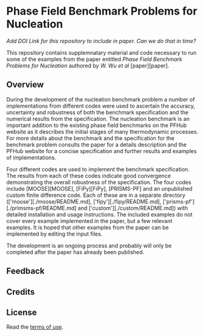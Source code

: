 # Phase Field Benchmark Problems for Nucleation

*Add DOI Link for this repository to include in paper. Can we do that in time?*

This repository contains supplemnatary material and code necessary to
run some of the examples from the paper entitled *Phase Field
Benchmark Problems for Nucleation* authored by *W. Wu et al*
[paper][paper].

## Overview

During the development of the nucleation benchmark problem a number of
implementations from different codes were used to ascertain the
accuracy, uncertainty and robustness of both the benchmark
specification and the numerical results from the specification. The
nucleation benchmark is an important addition to the existing phase
field benchmarks on the PFHub website as it describes the initial
stages of many thermodynamic processes. For more details about the
benchmark and the specification for the benchmark problem consults the
paper for a details description and the PFHub website for a concise
specification and further results and examples of implementations.

Four different codes are used to implement the benchmark
specification. The results from each of these codes indicate good
convergence demonstrating the overall robustness of the
specification. The four codes include [MOOSE][MOOSE], [FiPy][FiPy],
[PRISMS-PF] and an unpublished custom finite difference code. Each of
these are in a separate directory (['moose'][./moose/README.md],
['fipy'][./fipy/README.md], ['prisms-pf'][./primsms-pf/README.md] and
['custom'][./custom/README.md]) with detailed installation and usage
instructions. The included examples do not cover every example
implemented in the paper, but a few relevant examples. It is hoped
that other examples from the paper can be implemented by editing the
input files.

The development is an ongoing process and probably will only be
completed after the paper has already been published.

## Feedback

## Credits

## License

Read the [terms of use](./LICENSE.md).
